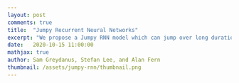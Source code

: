 ```yaml
---
layout: post
comments: true
title:  "Jumpy Recurrent Neural Networks"
excerpt: "We propose a Jumpy RNN model which can jump over long durations of uniform change in order to focus on pivotal events."
date:   2020-10-15 11:00:00
mathjax: true
author: Sam Greydanus, Stefan Lee, and Alan Fern
thumbnail: /assets/jumpy-rnn/thumbnail.png
---
```


<div>
	<style>
		#linkbutton:link, #linkbutton:visited {
		  background-color: rgb(180,180,180);
		  border-radius: 4px;
		  color: white;
		  padding: 6px 0px;
		  width: 150px;
		  text-align: center;
		  text-decoration: none;
		  display: inline-block;
		  text-transform: uppercase;
		  font-size: 13px;
		  margin: 8px;
		}

		#linkbutton:hover, #linkbutton:active {
		  background-color: rgba(160,160,160);
		}

		.playbutton {
		  background-color: rgb(148, 196, 146);
		  border-width: 0;
		  /*background-color: rgba(255, 130, 0);*/
		  border-radius: 4px;
		  color: white;
		  padding: 5px 8px;
		  /*width: 60px;*/
		  text-align: center;
		  text-decoration: none;
		  text-transform: uppercase;
		  font-size: 12px;
		  /*display: block;*/
		  /*margin-left: auto;*/
		  margin: 8px 0px;
		  margin-right: auto;
		  min-width:60px;
		}

		.playbutton:hover, .playbutton:active {
		  background-color: rgb(128, 176, 126);
		}
	</style>
</div>

<div class="imgcap" style="display: block; margin-left: auto; margin-right: auto; width:99.9%">
  <div style="width:32%; min-width:250px; display: inline-block; vertical-align: top;text-align:center;padding-right:10px;">
    <video id="video_sim" style="width:100%;min-width:250px;">
    	<source src="/assets/jumpy-rnn/video_simulator.mp4" type="video/mp4">
    </video>
    <button class="playbutton" id="video_sim_button" onclick="playPauseSim()">Play</button> 
    <div style="text-align: left;margin-left:10px;margin-right:10px;">Using model-based planning to play billiards. The goal is to impart the tan cue ball with an initial velocity so as to move the blue ball to the black target.</div>
  </div>
  <div style="width:32%; min-width:250px; display: inline-block; vertical-align: top;text-align:center;padding-right:10px;">
    <video id="video_base" style="width:100%;min-width:250px;">
    	<source src="/assets/jumpy-rnn/video_base.mp4" type="video/mp4">
    </video>
    <button class="playbutton" id="video_base_button" onclick="playPauseBase()">Play</button> 
    <div style="text-align:left;margin-left:10px;margin-right:10px;">A baseline RNN trained on billiards dynamics can also be used for model-based planning. It's inefficient because it has to "tick" at a constant rate.</div>
  </div>
   <div style="width:32%; min-width:250px; display: inline-block; vertical-align: top;text-align:center;">
    <video id="video_jumpy" style="width:100%;min-width:250px;">
    	<source src="/assets/jumpy-rnn/video_jumpy.mp4" type="video/mp4">
    </video>
    <button class="playbutton" id="video_jumpy_button" onclick="playPauseJumpy()">Play</button> 
    <div style="text-align:left;margin-left:10px;margin-right:10px;">By contrast, a Jumpy RNN trained on the same task can perform planning in many fewer steps by jumping over spans of time where motion is predictable.</div>
  </div>
</div>

<script> 
function playPauseSim() { 
  var video = document.getElementById("video_sim"); 
  var button = document.getElementById("video_sim_button");
  if (video.paused) {
    video.play();
	button.textContent = "Pause";}
  else {
    video.pause(); 
	button.textContent = "Play";}
} 

function playPauseBase() { 
  var video = document.getElementById("video_base"); 
  var button = document.getElementById("video_base_button");
  if (video.paused) {
    video.play();
	button.textContent = "Pause";}
  else {
    video.pause(); 
	button.textContent = "Play";}
} 

function playPauseJumpy() { 
  var video = document.getElementById("video_jumpy"); 
  var button = document.getElementById("video_jumpy_button");
  if (video.paused) {
    video.play();
	button.textContent = "Pause";}
  else {
    video.pause(); 
	button.textContent = "Play";}
} 
</script>

<div style="display: block; margin-left: auto; margin-right: auto; width:100%; text-align:center;">
	<a href="https://openreview.net/pdf?id=4c3WeBTErrE" id="linkbutton" target="_blank">Read the paper</a>
	<a href="" id="linkbutton" target="_blank">Run in browser</a>
	<a href="https://github.com/greydanus" id="linkbutton" target="_blank">Get the code</a>
</div>

## Change, it is said, happens slowly and then all at once...

<!-- Change, it is said, happens slowly and then all at once. -->
Billiards balls move across a table before colliding and changing trajectories; water molecules cool slowly and then undergo a rapid phase transition into ice; and economic systems enjoy periods of stability interspersed with abrupt market downturns. That is to say, many time series exhibit periods of relatively homogeneous change divided by important events. Despite this, recurrent neural networks (RNNs) -- a popular type of time series model -- treat time in uniform intervals. In doing so, they are forced to spend much of their time stepping through periods of relatively predictable change.

In this blog post, we propose an extension of RNNs that avoids this waste of time. We call this extension “Jumpy RNNs” because they can jump over long time intervals or linger on short ones. They can predict twenty seconds into the future or one second into the future depending on the context.

Jumpy RNNs are similar to regular RNNs in most ways. Like RNNs, they maintain a hidden state \\(h\\) which summarizes their knowledge about the world at a given point in time. And like RNNs, they can perform the same set of cell updates on this hidden state (eg. vanilla, LSTM, or GRU updates). But one way in which they differ from regular RNNs is that they maintain a hidden velocity vector \\(\dot h\\) in addition to a hidden state vector \\(h\\). They assume that \\(h\\) changes in a locally-linear fashion and thus they are able to predict dynamics by multiplying \\(\dot h\\) by change in time and adding it to the state: \\(h(t) = h + \dot h \Delta t\\). In other words, in addition to predicting hidden states, Jumpy RNNs also predict _the locally-linear dynamics of those states_. In fact, I like to think of them as sequence models over functions instead of states. And so by predicting one function that can summarize several adjacent states, Jumpy RNNs gain the ability to jump over long spans of homogeneous change.

<div class="imgcap_noborder" style="display: block; margin-left: auto; margin-right: auto; width:100%; min-width: 300px">
  <img src="/assets/jumpy-rnn/hero.png" style="width:100%">
</div>

In order to compare our model to regular RNNs, we used both of them to model a series of simple physics problems including the collisions of two billiards balls. We found that our jumpy model was able to learn these patterns at least as well as the baseline while using a fraction of the forward simulation steps. This makes it a great candidate for model-based planning because it can predict the outcome of taking an action much more quickly than a baseline model. And since the hidden-state dynamics are piecewise-linear over time, we can solve for the hidden state at arbitrary points along a trajectory. This allows us to simulate the dynamics of billiards, for example, at a higher temporal resolution than the original training data:

<div class="imgcap" style="display: block; margin-left: auto; margin-right: auto; width:99.9%">
    <div style="width:32%; min-width:250px; display: inline-block; vertical-align: top;text-align:center;padding-right:10px;">
    <video id="video_sim2" style="width:100%;min-width:250px;">
      <source src="/assets/jumpy-rnn/video_simulator.mp4" type="video/mp4">
    </video>
    <button class="playbutton" id="video_sim2_button" onclick="playPauseSim2()">Play</button> 
    <div style="text-align: left;margin-left:10px;margin-right:10px;">This video will give you a sense for the underlying temporal resolution of the billiards dataset on which we trained the Jumpy RNN.</div>
  </div>
  <div style="width:32%; min-width:250px; display: inline-block; vertical-align: top;text-align:center;">
    <video id="video_interp" style="width:100%;min-width:250px;">
    	<source src="/assets/jumpy-rnn/video_interp.mp4" type="video/mp4">
    </video>
    <button class="playbutton" id="video_interp_button" onclick="playPauseInterp()">Play</button> 
    <div style="text-align:left;margin-left:10px;">This video shows how we can use a Jumpy RNN to obtain dynamics estimates at a higher temporal resolution than that of the original simulator. 
<!--     We can do this because the latent dynamics of the model are continuous and piecewise-linear in time. -->
  </div>
  </div>
</div>

<script> 
function playPauseSim2() { 
  var video = document.getElementById("video_sim2"); 
  var button = document.getElementById("video_sim2_button");
  if (video.paused) {
    video.play();
	button.textContent = "Pause";}
  else {
    video.pause(); 
	button.textContent = "Play";}
} 

function playPauseJumpy2() { 
  var video = document.getElementById("video_jumpy2"); 
  var button = document.getElementById("video_jumpy2_button");
  if (video.paused) {
    video.play();
	button.textContent = "Pause";}
  else {
    video.pause(); 
	button.textContent = "Play";}
} 

function playPauseInterp() { 
  var video = document.getElementById("video_interp"); 
  var button = document.getElementById("video_interp_button");
  if (video.paused) {
    video.play();
	button.textContent = "Pause";}
  else {
    video.pause(); 
	button.textContent = "Play";}
} 
</script>

I am going to give more specific examples of how Jumpy RNNs improve over regular RNNs later. But first, we need to talk about what regular RNNs are good at and why they are worth improving upon in the first place.

## The Value of RNNs

Recurrent neural networks are interesting because they can learn complex, long-range structure in time series data simply by predicting one point at a time. For example, if you train them on sequences of words, you can use them to translate from one language to another, or to generate possible completions to a prompt. And if you train them on observations of a robot arm, you can use them to generate realistic paths that the arm might take.

One of the things that makes these models so flexible is that they use a hidden vector \\(h\\) to store memories of past observations. And they can _learn_ to read, write, and erase information from \\(h\\) in order to make accurate predictions about the future. RNNs are Turing-complete and, unlike other models that are Turing-complete (eg. HMMs or FSMs) they can learn and operate on noisy, high-dimensional data. Here is an incomplete list of things people have trained RNNs to do:
* •&nbsp; [Translate text from one language to another](http://papers.nips.cc/paper/5346-sequence-to-sequence-learning-with-neural-)
* •&nbsp; [Control a robot hand in order to solve a Rubik’s Cube](https://openai.com/blog/solving-rubiks-cube/)
* •&nbsp; [Defeat professional human gamers in StarCraft](https://rdcu.be/bVI7G)
* •&nbsp; [Caption images](https://openaccess.thecvf.com/content_cvpr_2016/html/Johnson_DenseCap_Fully_Convolutional_CVPR_2016_paper.html)
* •&nbsp; [Generate realistic handwriting](https://arxiv.org/abs/1308.0850)
* •&nbsp; [Convert text to speech](https://www.isca-speech.org/archive/interspeech_2014/i14_1964.html)
* •&nbsp; [Convert speech to text](http://www.jmlr.org/proceedings/papers/v48/amodei16.html)
* •&nbsp; [Sketch simple images](https://arxiv.org/abs/1704.03477)
* •&nbsp; [Learn the Enigma cipher](https://greydanus.github.io/2017/01/07/enigma-rnn/)


## The Limitations of RNNs

I’ve been interested in RNNs for a long time, but one aspect of their design has always bothered me: they can only tick at one uniform rate, sort of like a clock.

**Uniform ticks.** At each tick they make one observation of the world, perform one read-erase-write operation on their memory, and output one state vector. This seems too rigid. We wouldn’t divide our perception of the world into uniform segments of, say, ten minutes. This would be silly because the important events of our daily routines are not spaced equally apart.

Consider the game of billiards. When you prepare to strike the cue ball, you imagine how it will collide with other balls and eventually send one of them into a pocket. And when you do this, you do not think about the constant motion of the cue ball as it rolls across the table. Instead, you think about the near-instantaneous collisions between the cue ball, walls, and pockets. Since these collisions are separated by variable amounts of time, making this plan requires that you jump from one collision event to another without much regard for the intervening duration. This is something that RNNs cannot do.

<div class="imgcap" style="display: block; margin-left: auto; margin-right: auto; width:99.9%">
    <div style="width:100%; min-width:250px; display: inline-block; vertical-align: top;text-align:center;padding-right:10px;">
    <video id="video_pool" style="width:100%;min-width:250px;">
      <source src="/assets/jumpy-rnn/pool_shot.mp4" type="video/mp4">
    </video>
    <button class="playbutton" id="video_pool_button" onclick="playPausePool()">Play</button> 
    <div style="text-align: left;">A professional pool player making a remarkable shot. We'll never know exactly what was going through his head when he did this, but we can say at the very least he was planning over a sequence of collisions. An RNN, by contrast, would focus most of its compute on simulating the linear motion of the ball in between collisions.</div>
  </div>
</div>

<script> 
function playPausePool() { 
  var video = document.getElementById("video_pool"); 
  var button = document.getElementById("video_pool_button");
  if (video.paused) {
    video.play();
  button.textContent = "Pause";}
  else {
    video.pause(); 
  button.textContent = "Play";}
} 
</script>

**Discrete time steps.** Another issue with RNNs is that they perceive time as a series of discrete “time steps” that connect neighboring states. Since time is actually a continuous variable -- it has a definite value even in between RNN ticks -- we really should use models that treat it as such. In other words, when we ask our model what the world looked like at time \\( t=1.42\\) seconds, it should not have to locate the two ticks that are nearest in time and then interpolate between them, as is the case with RNNs. Rather, it should be able to give a well-defined answer. Models like Neural ODEs, which we will see are closely related to Jumpy RNNs, take a step in this direction. Even so, it’s a relatively young and underexplored area of research.

<!-- This would be silly because sometimes we need to think on short timescales and other times we need to think on long timescales. -->

<!-- This is particularly important in the context of planning. Imagine a scenario where you are making plans to travel internationally. In your head, you might jump to the moment when you pass through customs and remember that you need to update your passport. Next, you make a plan for updating it. After work, you will stop at the post office to get passport photos. In order to pay for those photos, you will need to add more money to your wallet. So the simple act of fetching a $20 bill can have several layers of planning behind it. And these layers of planning require jumping from one event to the next without simulating the intervening time, which is something RNNs cannot do. -->

<!-- Consider the game of billiards. When a billiards player plans out how to strike the cue ball, she imagines how it will collide with other balls, eventually sending one of them into a pocket. As she makes a plan, she doesn't think about the constant motion of the cue ball as it rolls across the table. Instead, she thinks about collisions between the cue ball, walls, and pockets. Since these collisions are separated by variable amounts of time, making this plan requires that she jump from one collision event to another without much regard for the intervening durations. -->



## Our Results

Our work on Jumpy RNNs was an attempt to fix these issues. Our model can jump over different durations of time and can tick more often when a lot is happening and less often otherwise. As I explained earlier, Jumpy RNNs are different from regular RNNs in that they predict a hidden state velocity in addition to a hidden state. Taken together, these two quantities represent a linear dynamics function in the RNN’s latent space. A second modification we make is to have the Jumpy RNN predict the duration of time \\(\Delta t\\) over which its dynamics functions are valid. In some cases, when change is happening at a constant rate, this value can be quite large.

**Learning linear motion.** To show this more clearly, we conducted a simple toy experiment. We created a toy dataset of perfectly linear motion and checked to see whether our model would learn to summarize the whole thing in one step. As the figure below shows, it learned to do exactly that. Meanwhile, the regular RNN had to summarize the same motion in a series of tiny steps.

<div class="imgcap_noborder" style="display: block; margin-left: auto; margin-right: auto; width:100%; min-width: 300px">
  <img src="/assets/jumpy-rnn/lines.png" style="width:100%">
</div>

**Learning a change of basis.** It’s worth noting that the way a system changes in time is only linear with respect to a particular coordinate system. For example, an object undergoing constant circular motion has nonlinear dynamics when we use Cartesian coordinates, but linear dynamics when we use Polar coordinates. That’s why physicists use different coordinates to describe different physical systems: _all else being equal, the best coordinates are those that are maximally linear with respect to the dynamics._

Since a Jumpy RNN forces dynamics to be linear in latent space, the encoder and decoder layers naturally learn to transform input data into a basis where the dynamics are linear. For example, when we train our model on a dataset of circular trajectories represented in Cartesian coordinates, it learns to summarize such trajectories in a single step. This implies that our model has effectively learned a Cartesian-to-Polar change of basis.

<div class="imgcap_noborder" style="display: block; margin-left: auto; margin-right: auto; width:100%; min-width: 300px">
  <img src="/assets/jumpy-rnn/circles.png" style="width:100%">
</div>

**Learning from pixel videos.** Our model can learn more complicated change-of-basis functions as well. Later in the paper, we trained our model on pixel observations of two billiards balls. The pixel “coordinate system” is extremely nonlinear with respect to the linear motion of the two balls. And yet our model was able to predict the dynamics of the system far more effectively than the baseline model, while using three times fewer "ticks". The fact that our model could make jumpy predictions on this dataset implies that it found a basis where the billiards dynamics were linear for significant durations of time -- something that is strictly impossible in a pixel basis.

<div class="imgcap_noborder" style="display: block; margin-left: auto; margin-right: auto; width:100%; min-width: 300px">
  <img src="/assets/jumpy-rnn/pixel_billiards.png" style="width:100%">
</div>

In fact, we suspect that forcing dynamics to be linear in latent space actually biased our model to find linear dynamics. We hypothesize that the baseline model performed worse on this task because it had no such inductive bias.



## Planning

One of the reasons we originally set out to build a Jumpy RNN was that we wanted to use it for planning. We were struck by the fact that many events one would want to plan over -- collisions, in the case of billiards -- are separated by variable durations of time. We suspected that a jumpy model would be particularly effective at planning in such scenarios.

In order to test this hypothesis, we tested our model against a baseline RNN on a simple planning task in the billiards environment. The goal was to impart one ball, the “cue ball” (visualized in tan) with an initial velocity such that it would collide with the second ball and the second ball would ultimately enter a target region (visualized in black).

We found that our model used half the wall time of the baseline and produced plans with a higher probability of success. These results are preliminary -- and part of ongoing work -- but they do confirm our hypothesis that the jumpy model would be useful for model-based planning.

<!-- Quite a few researchers have wrestled with the fact that RNNs tick through time at a uniform rate. So there are a number of recent projects that aim to make RNNs more temporally abstract. Our work is related, and hopefully complementary, to these approaches. -->

## Neural ODEs and other related work

Quite a few researchers have wrestled with the same limitations of RNNs that we have. So there are a number of related works aimed at solving the same issues. Among the most relevant of these works is a family of models called Neural ODEs.
<!-- As I mentioned earlier, Jumpy RNNs are closely related to a family of models called Neural ODEs. In this section, we will review Neural ODEs and briefly discuss their connection to this work. -->

**Neural ODEs.** The past few years have seen a surge of interest in these models. The basic idea of a Neural ODE is to parameterize the derivative of some variable with a neural network and then integrate it. For example, if you wanted to obtain the continuous-time dynamics of a hidden state \\(h_t\\), you would start by setting \\(\frac{\partial h_t}{\partial t}=f_{NN}(h_t)\\) where \\(f_{NN}\\) is a neural network. Then you could integrate that function over time to get dynamics:

$$ h_{t_1} ~=~ h_{t_0} + \int_{t_0}^{t_1} f_{NN}(h_t) ~~ dt $$

One of the remarkable things about this approach is that you can literally integrate your model with an ODE integrator, eg. ``scipy.integrate.solve_ivp``. Likewise, you can backpropagate error signals to your model with a second call to the integrator. 
<!-- In the time since this idea was popularized by a NeurIPS paper by Chen et al., a healthy family of Neural ODE-like models has sprung up. -->

**Connection to our work.** Neural ODEs can be integrated _adaptively_; in other words, the size of the integration step can be made proportional to the local curvature. So in theory, if one were to regularize a Neural ODE to have very low curvature, one might be able to see the same jumpy behavior that we document in Jumpy RNNs. In practice, figuring out how to properly regularize the curvature of these models remains an open question.[^fn6] And current versions of Neural ODEs tend to be _more_ computationally demanding to evaluate than regular RNN models. In a recent paper about modeling RNN hidden state dynamics with ODEs[^fn7], for example, the authors mention that the ODE forward passes took 60% -- 120% longer than standard RNNs since they had to be continuously solved even when no observations were occurring.

Jumpy RNNs resemble Neural ODEs in that they parameterize the derivative of a hidden state. But unlike Neural ODEs, Jumpy RNNs assume that the function being integrated is piecewise-linear and they do not require an ODE solver. The local linearity assumption makes our model extremely efficient to integrate over long spans of time -- much more efficient, for example, than a baseline RNN, and by extension, a Neural ODE.[^fn0]

**Other related works.** There are other RNN-based models designed with temporal abstraction in mind. Koutnik et al. (2014)[^fn1] proposed dividing an RNN internal state into groups and only performing cell updates on the \\(i^{th}\\) group after \\(2^{i-1}\\) time steps. More recent works have aimed to make this hierarchical structure more adaptive, either by data-specific rules[^fn2] or by a learning  mechanism[^fn3]. But although these hierarchical recurrent models can model data at different timescales, they still must perform cell updates at every time step in a sequence and cannot jump over regions of homogeneous change. Recent work in the context of reinforcement learning develops a jumpy planning model which does not use an RNN cell or perform continuous interpolation of latent states[^fn4]. 

<!-- Another relevant work from reinforcement learning is "Embed to Control"[^fn5]. This work is similar to ours in that it assumes that dynamics are linear in latent space. But unlike our work, the E2C model performs inference over discrete, uniform time steps and does not learn a jumpy behavior. -->


## Closing thoughts

Having achieved widespread use in commercial and academic settings, RNNs are already a useful tool. But even though they are useful tools, they still have fundamental limitations. In this post, we reckoned with the fact that they can only forecast the future in discrete, uniform time steps. We proposed a Jumpy RNN model which can skip over long durations of comparatively homogeneous change while focusing on pivotal events as the need arises. We hope that this line of work will expand the possible uses of RNNs and make them capable of representing time in a more efficient and flexible manner.

## Footnotes

[^fn0]: A largely subjective observation was that Jumpy RNNs seemed easier to train and scale than Neural ODEs. With that said, one should note that Neural ODEs are improving at a rapid pace, and so this may change as time passes.
[^fn1]: Jan Koutnik, Klaus Greff, Faustino Gomez, and Juergen Schmidhuber. [A Clockwork RNN](https://arxiv.org/abs/1402.3511). _International Conference on Machine Learning_, pp. 1863–1871, 2014.
[^fn2]: Wang Ling, Isabel Trancoso, Chris Dyer, and Alan W Black. [Character-based neural machine translation](https://arxiv.org/abs/1511.04586). _Proceedings of the 54th Annual Meeting of the Association for Computational Linguistics_, 2015.
[^fn3]: Junyoung Chung, Sungjin Ahn, and Yoshua Bengio. [Hierarchical multiscale recurrent neural networks](https://arxiv.org/abs/1609.01704). _5th International Conference on Learning Representations_, ICLR 2017.
[^fn4]: Karol Gregor, George Papamakarios, Frederic Besse, Lars Buesing, and Theophane Weber. [Temporal difference variational auto-encoder](https://arxiv.org/abs/1806.03107). _International Conference on Learning Representations_, 2018.
[^fn5]: Manuel Watter, Jost Springenberg, Joschka Boedecker, and Martin Riedmiller. [Embed to control: A locally linear latent dynamics model for control from raw images](https://arxiv.org/abs/1506.07365). _Advances in Neural Information Processing Systems_, pp. 2746–2754, 2015.
[^fn6]: Chris Finlay, Jörn-Henrik Jacobsen, Levon Nurbekyan, and Adam M Oberman. [How to train your neural ode: the world of jacobian and kinetic regularization](https://arxiv.org/abs/2002.02798). _International Conference on Machine Learning_, 2020.
[^fn7]: Yulia Rubanova, Ricky TQ Chen, and David Duvenaud. [Latent odes for irregularly-sampled time series](https://papers.nips.cc/paper/8773-latent-ordinary-differential-equations-for-irregularly-sampled-time-series). _Advances in Neural Information Processing Systems_, 2019.
[^fn8]: Sutskever, Ilya, Oriol Vinyals, and Quoc V. Le. [Sequence to sequence learning with neural networks](http://papers.nips.cc/paper/5346-sequence-to-sequence-learning-with-neural-). _Advances in neural information processing systems_. 2014.
[^fn9]: OpenAI, Ilge Akkaya, Marcin Andrychowicz, Maciek Chociej, Mateusz Litwin, Bob McGrew, Arthur Petron, Alex Paino, Matthias Plappert, Glenn Powell, Raphael Ribas, Jonas Schneider, Nikolas Tezak, Jerry Tworek, Peter Welinder, Lilian Weng, Qiming Yuan, Wojciech Zaremba, Lei Zhang. [Solving a Rubik's cube with a robot hand](https://arxiv.org/abs/1910.07113). arXiv preprint arXiv:1910.07113 (2019).
[^fn10]: Vinyals, Oriol, et al. [Grandmaster level in StarCraft II using multi-agent reinforcement learning](https://rdcu.be/bVI7G). Nature 575.7782 (2019): 350-354.
[^fn11]: Johnson, Justin, Andrej Karpathy, and Li Fei-Fei. [Densecap: Fully convolutional localization networks for dense captioning](https://openaccess.thecvf.com/content_cvpr_2016/html/Johnson_DenseCap_Fully_Convolutional_CVPR_2016_paper.html). Proceedings of the IEEE conference on computer vision and pattern recognition. 2016.
[^fn12]: Graves, Alex. [Generating sequences with recurrent neural networks](https://arxiv.org/abs/1308.0850). arXiv preprint arXiv:1308.0850 (2013). Also, see [my own blog post](https://greydanus.github.io/2016/08/21/handwriting/) on this topic :)
[^fn13]: Graves, Alex, Abdel-rahman Mohamed, and Geoffrey Hinton. [Speech recognition with deep recurrent neural networks](https://ieeexplore.ieee.org/abstract/document/6638947/). 2013 IEEE international conference on acoustics, speech and signal processing. IEEE, 2013.
[^fn14]: Amodei, Dario, et al. [Deep speech 2: End-to-end speech recognition in english and mandarin.](http://www.jmlr.org/proceedings/papers/v48/amodei16.html) International conference on machine learning. 2016.
[^fn15]: Fan, Y., Qian, Y., Xie, F. L., & Soong, F. K. [TTS synthesis with bidirectional LSTM based recurrent neural networks](https://www.isca-speech.org/archive/interspeech_2014/i14_1964.html). Fifteenth Annual Conference of the International Speech Communication Association. 2014.
[^fn16]: Ha, David, and Douglas Eck. [A neural representation of sketch drawings](https://arxiv.org/abs/1704.03477). _International Conference on Machine Learning_, 2018.
[^fn17]: This was my contribution! I wrote a blog post about it [here](https://greydanus.github.io/2017/01/07/enigma-rnn/).